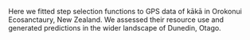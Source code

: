 Here we fitted step selection functions to GPS data of kākā in Orokonui Ecosanctaury, New Zealand. We assessed their resource use and generated predictions in the wider landscape of Dunedin, Otago.
